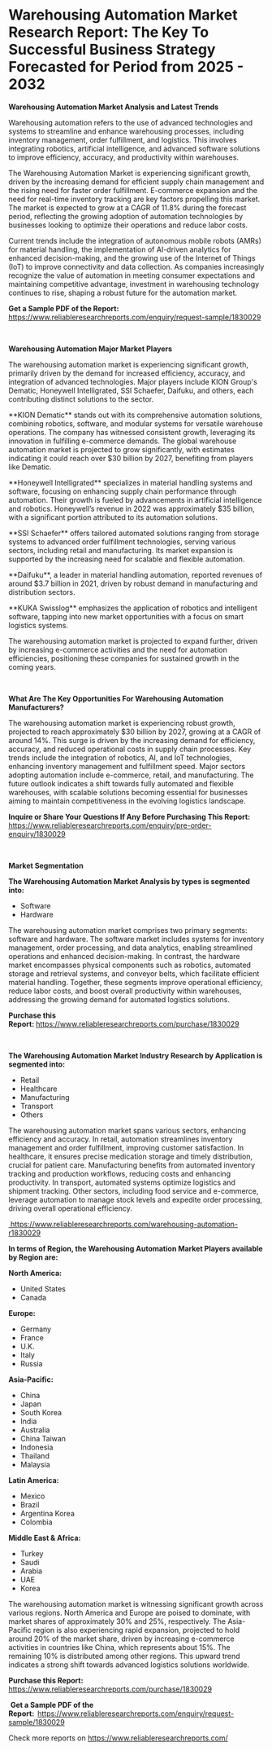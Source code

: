 <p><h1>Warehousing Automation Market Research Report: The Key To Successful Business Strategy Forecasted for Period from 2025 - 2032</h1></p><p><strong>Warehousing Automation Market Analysis and Latest Trends</strong></p>
<p><p>Warehousing automation refers to the use of advanced technologies and systems to streamline and enhance warehousing processes, including inventory management, order fulfillment, and logistics. This involves integrating robotics, artificial intelligence, and advanced software solutions to improve efficiency, accuracy, and productivity within warehouses.</p><p>The Warehousing Automation Market is experiencing significant growth, driven by the increasing demand for efficient supply chain management and the rising need for faster order fulfillment. E-commerce expansion and the need for real-time inventory tracking are key factors propelling this market. The market is expected to grow at a CAGR of 11.8% during the forecast period, reflecting the growing adoption of automation technologies by businesses looking to optimize their operations and reduce labor costs.</p><p>Current trends include the integration of autonomous mobile robots (AMRs) for material handling, the implementation of AI-driven analytics for enhanced decision-making, and the growing use of the Internet of Things (IoT) to improve connectivity and data collection. As companies increasingly recognize the value of automation in meeting consumer expectations and maintaining competitive advantage, investment in warehousing technology continues to rise, shaping a robust future for the automation market.</p></p>
<p><strong>Get a Sample PDF of the Report:&nbsp;</strong> <a href="https://www.reliableresearchreports.com/enquiry/request-sample/1830029?utm_campaign=2477&utm_medium=2&utm_source=Github&utm_content=ia&utm_term=11032025&utm_id=warehousing-automation">https://www.reliableresearchreports.com/enquiry/request-sample/1830029</a></p>
<p>&nbsp;</p>
<p><strong>Warehousing Automation Major Market Players</strong></p>
<p><p>The warehousing automation market is experiencing significant growth, primarily driven by the demand for increased efficiency, accuracy, and integration of advanced technologies. Major players include KION Group's Dematic, Honeywell Intelligrated, SSI Schaefer, Daifuku, and others, each contributing distinct solutions to the sector.</p><p>**KION Dematic** stands out with its comprehensive automation solutions, combining robotics, software, and modular systems for versatile warehouse operations. The company has witnessed consistent growth, leveraging its innovation in fulfilling e-commerce demands. The global warehouse automation market is projected to grow significantly, with estimates indicating it could reach over $30 billion by 2027, benefiting from players like Dematic.</p><p>**Honeywell Intelligrated** specializes in material handling systems and software, focusing on enhancing supply chain performance through automation. Their growth is fueled by advancements in artificial intelligence and robotics. Honeywell’s revenue in 2022 was approximately $35 billion, with a significant portion attributed to its automation solutions.</p><p>**SSI Schaefer** offers tailored automated solutions ranging from storage systems to advanced order fulfillment technologies, serving various sectors, including retail and manufacturing. Its market expansion is supported by the increasing need for scalable and flexible automation.</p><p>**Daifuku**, a leader in material handling automation, reported revenues of around $3.7 billion in 2021, driven by robust demand in manufacturing and distribution sectors.</p><p>**KUKA Swisslog** emphasizes the application of robotics and intelligent software, tapping into new market opportunities with a focus on smart logistics systems.</p><p>The warehousing automation market is projected to expand further, driven by increasing e-commerce activities and the need for automation efficiencies, positioning these companies for sustained growth in the coming years.</p></p>
<p>&nbsp;</p>
<p><strong>What Are The Key Opportunities For Warehousing Automation Manufacturers?</strong></p>
<p><p>The warehousing automation market is experiencing robust growth, projected to reach approximately $30 billion by 2027, growing at a CAGR of around 14%. This surge is driven by the increasing demand for efficiency, accuracy, and reduced operational costs in supply chain processes. Key trends include the integration of robotics, AI, and IoT technologies, enhancing inventory management and fulfillment speed. Major sectors adopting automation include e-commerce, retail, and manufacturing. The future outlook indicates a shift towards fully automated and flexible warehouses, with scalable solutions becoming essential for businesses aiming to maintain competitiveness in the evolving logistics landscape.</p></p>
<p><strong>Inquire or Share Your Questions If Any Before Purchasing This Report:</strong> <a href="https://www.reliableresearchreports.com/enquiry/pre-order-enquiry/1830029?utm_campaign=2477&utm_medium=2&utm_source=Github&utm_content=ia&utm_term=11032025&utm_id=warehousing-automation">https://www.reliableresearchreports.com/enquiry/pre-order-enquiry/1830029</a></p>
<p>&nbsp;</p>
<p><strong>Market Segmentation</strong></p>
<p><strong>The Warehousing Automation Market Analysis by types is segmented into:</strong></p>
<p><ul><li>Software</li><li>Hardware</li></ul></p>
<p><p>The warehousing automation market comprises two primary segments: software and hardware. The software market includes systems for inventory management, order processing, and data analytics, enabling streamlined operations and enhanced decision-making. In contrast, the hardware market encompasses physical components such as robotics, automated storage and retrieval systems, and conveyor belts, which facilitate efficient material handling. Together, these segments improve operational efficiency, reduce labor costs, and boost overall productivity within warehouses, addressing the growing demand for automated logistics solutions.</p></p>
<p><strong>Purchase this Report:&nbsp;</strong><a href="https://www.reliableresearchreports.com/purchase/1830029?utm_campaign=2477&utm_medium=2&utm_source=Github&utm_content=ia&utm_term=11032025&utm_id=warehousing-automation">https://www.reliableresearchreports.com/purchase/1830029</a></p>
<p>&nbsp;</p>
<p><strong>The Warehousing Automation Market Industry Research by Application is segmented into:</strong></p>
<p><ul><li>Retail</li><li>Healthcare</li><li>Manufacturing</li><li>Transport</li><li>Others</li></ul></p>
<p><p>The warehousing automation market spans various sectors, enhancing efficiency and accuracy. In retail, automation streamlines inventory management and order fulfillment, improving customer satisfaction. In healthcare, it ensures precise medication storage and timely distribution, crucial for patient care. Manufacturing benefits from automated inventory tracking and production workflows, reducing costs and enhancing productivity. In transport, automated systems optimize logistics and shipment tracking. Other sectors, including food service and e-commerce, leverage automation to manage stock levels and expedite order processing, driving overall operational efficiency.</p></p>
<p><a href="https://www.reliableresearchreports.com/warehousing-automation-r1830029?utm_campaign=2477&utm_medium=2&utm_source=Github&utm_content=ia&utm_term=11032025&utm_id=warehousing-automation">&nbsp;https://www.reliableresearchreports.com/warehousing-automation-r1830029</a></p>
<p><strong>In terms of Region, the Warehousing Automation Market Players available by Region are:</strong></p>
<p>
    <p> <strong> North America: </strong>
        <ul>
            <li>United States</li>
            <li>Canada</li>
        </ul>
        </p> 
    <p> <strong> Europe: </strong>
        <ul>
            <li>Germany</li>
            <li>France</li>
            <li>U.K.</li>
            <li>Italy</li>
            <li>Russia</li>
        </ul>
        </p> 
    <p> <strong> Asia-Pacific: </strong>
        <ul>
            <li>China</li>
            <li>Japan</li>
            <li>South Korea</li>
            <li>India</li>
            <li>Australia</li>
            <li>China Taiwan</li>
            <li>Indonesia</li>
            <li>Thailand</li>
            <li>Malaysia</li>
        </ul>
        </p> 
    <p> <strong> Latin America: </strong>
        <ul>
            <li>Mexico</li>
            <li>Brazil</li>
            <li>Argentina Korea</li>
            <li>Colombia</li>
        </ul>
        </p> 
    <p> <strong> Middle East & Africa: </strong>
        <ul>
            <li>Turkey</li>
            <li>Saudi</li>
            <li>Arabia</li>
            <li>UAE</li>
            <li>Korea</li>
        </ul>
    </p>
    </p>
<p><p>The warehousing automation market is witnessing significant growth across various regions. North America and Europe are poised to dominate, with market shares of approximately 30% and 25%, respectively. The Asia-Pacific region is also experiencing rapid expansion, projected to hold around 20% of the market share, driven by increasing e-commerce activities in countries like China, which represents about 15%. The remaining 10% is distributed among other regions. This upward trend indicates a strong shift towards advanced logistics solutions worldwide.</p></p>
<p><strong>Purchase this Report: </strong><a href="https://www.reliableresearchreports.com/purchase/1830029?utm_campaign=2477&utm_medium=2&utm_source=Github&utm_content=ia&utm_term=11032025&utm_id=warehousing-automation">https://www.reliableresearchreports.com/purchase/1830029</a></p>
<p>&nbsp;<strong>Get a Sample PDF of the Report:&nbsp;&nbsp;</strong><a href="https://www.reliableresearchreports.com/enquiry/request-sample/1830029?utm_campaign=2477&utm_medium=2&utm_source=Github&utm_content=ia&utm_term=11032025&utm_id=warehousing-automation">https://www.reliableresearchreports.com/enquiry/request-sample/1830029</a></p>
<p><strong></strong></p>
<p>Check more reports on <a href="https://www.reliableresearchreports.com/?utm_campaign=2477&utm_medium=2&utm_source=Github&utm_content=ia&utm_term=11032025&utm_id=warehousing-automation">https://www.reliableresearchreports.com/</a></p>